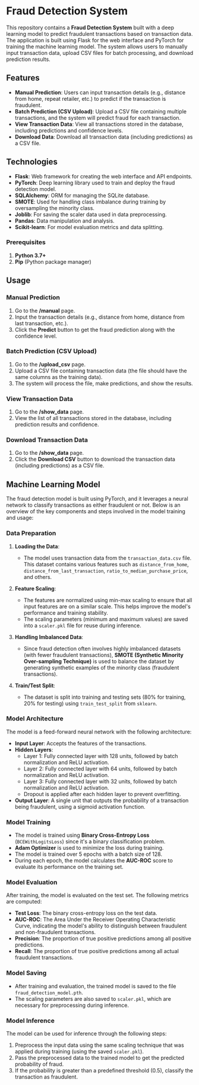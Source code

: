 # Fraud Detection System

This repository contains a **Fraud Detection System** built with a deep learning model to predict fraudulent transactions based on transaction data. The application is built using Flask for the web interface and PyTorch for training the machine learning model. The system allows users to manually input transaction data, upload CSV files for batch processing, and download prediction results.

## Features

- **Manual Prediction**: Users can input transaction details (e.g., distance from home, repeat retailer, etc.) to predict if the transaction is fraudulent.
- **Batch Prediction (CSV Upload)**: Upload a CSV file containing multiple transactions, and the system will predict fraud for each transaction.
- **View Transaction Data**: View all transactions stored in the database, including predictions and confidence levels.
- **Download Data**: Download all transaction data (including predictions) as a CSV file.

## Technologies

- **Flask**: Web framework for creating the web interface and API endpoints.
- **PyTorch**: Deep learning library used to train and deploy the fraud detection model.
- **SQLAlchemy**: ORM for managing the SQLite database.
- **SMOTE**: Used for handling class imbalance during training by oversampling the minority class.
- **Joblib**: For saving the scaler data used in data preprocessing.
- **Pandas**: Data manipulation and analysis.
- **Scikit-learn**: For model evaluation metrics and data splitting.

### Prerequisites

1. **Python 3.7+**
2. **Pip** (Python package manager)


## Usage

### Manual Prediction

1. Go to the **/manual** page.
2. Input the transaction details (e.g., distance from home, distance from last transaction, etc.).
3. Click the **Predict** button to get the fraud prediction along with the confidence level.

### Batch Prediction (CSV Upload)

1. Go to the **/upload_csv** page.
2. Upload a CSV file containing transaction data (the file should have the same columns as the training data).
3. The system will process the file, make predictions, and show the results.

### View Transaction Data

1. Go to the **/show_data** page.
2. View the list of all transactions stored in the database, including prediction results and confidence.

### Download Transaction Data

1. Go to the **/show_data** page.
2. Click the **Download CSV** button to download the transaction data (including predictions) as a CSV file.



## Machine Learning Model

The fraud detection model is built using PyTorch, and it leverages a neural network to classify transactions as either fraudulent or not. Below is an overview of the key components and steps involved in the model training and usage:

### Data Preparation

1. **Loading the Data**:
   - The model uses transaction data from the `transaction_data.csv` file. This dataset contains various features such as `distance_from_home`, `distance_from_last_transaction`, `ratio_to_median_purchase_price`, and others.
   
2. **Feature Scaling**:
   - The features are normalized using min-max scaling to ensure that all input features are on a similar scale. This helps improve the model's performance and training stability.
   - The scaling parameters (minimum and maximum values) are saved into a `scaler.pkl` file for reuse during inference.

3. **Handling Imbalanced Data**:
   - Since fraud detection often involves highly imbalanced datasets (with fewer fraudulent transactions), **SMOTE (Synthetic Minority Over-sampling Technique)** is used to balance the dataset by generating synthetic examples of the minority class (fraudulent transactions).

4. **Train/Test Split**:
   - The dataset is split into training and testing sets (80% for training, 20% for testing) using `train_test_split` from `sklearn`.

### Model Architecture

The model is a feed-forward neural network with the following architecture:

- **Input Layer**: Accepts the features of the transactions.
- **Hidden Layers**:
  - Layer 1: Fully connected layer with 128 units, followed by batch normalization and ReLU activation.
  - Layer 2: Fully connected layer with 64 units, followed by batch normalization and ReLU activation.
  - Layer 3: Fully connected layer with 32 units, followed by batch normalization and ReLU activation.
  - Dropout is applied after each hidden layer to prevent overfitting.
- **Output Layer**: A single unit that outputs the probability of a transaction being fraudulent, using a sigmoid activation function.

### Model Training

- The model is trained using **Binary Cross-Entropy Loss** (`BCEWithLogitsLoss`) since it's a binary classification problem.
- **Adam Optimizer** is used to minimize the loss during training.
- The model is trained over 5 epochs with a batch size of 128.
- During each epoch, the model calculates the **AUC-ROC** score to evaluate its performance on the training set.

### Model Evaluation

After training, the model is evaluated on the test set. The following metrics are computed:

- **Test Loss**: The binary cross-entropy loss on the test data.
- **AUC-ROC**: The Area Under the Receiver Operating Characteristic Curve, indicating the model's ability to distinguish between fraudulent and non-fraudulent transactions.
- **Precision**: The proportion of true positive predictions among all positive predictions.
- **Recall**: The proportion of true positive predictions among all actual fraudulent transactions.

### Model Saving

- After training and evaluation, the trained model is saved to the file `fraud_detection_model.pth`.
- The scaling parameters are also saved to `scaler.pkl`, which are necessary for preprocessing during inference.

### Model Inference

The model can be used for inference through the following steps:

1. Preprocess the input data using the same scaling technique that was applied during training (using the saved `scaler.pkl`).
2. Pass the preprocessed data to the trained model to get the predicted probability of fraud.
3. If the probability is greater than a predefined threshold (0.5), classify the transaction as fraudulent.
